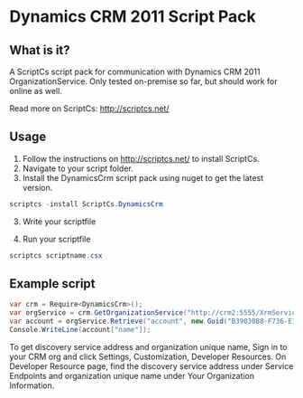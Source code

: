 # Dynamics CRM 2011 Script Pack

## What is it?
A ScriptCs script pack for communication with Dynamics CRM 2011 OrganizationService.
Only tested on-premise so far, but should work for online as well. 

Read more on ScriptCs: http://scriptcs.net/

## Usage
1. Follow the instructions on http://scriptcs.net/ to install ScriptCs. 
3. Navigate to your script folder.
2. Install the DynamicsCrm script pack using nuget to get the latest version.
```csharp
scriptcs -install ScriptCs.DynamicsCrm
```

3. Write your scriptfile

4. Run your scriptfile
```csharp
scriptcs scriptname.csx
```

## Example script
```csharp
var crm = Require<DynamicsCrm>();
var orgService = crm.GetOrganizationService("http://crm2:5555/XrmServices/2011/Discovery.svc", "organization unique name", "user", "password", "domain");
var account = orgService.Retrieve("account", new Guid("B39030B8-F736-E111-9E16-0800277C14DD"), new ColumnSet(true));
Console.WriteLine(account["name"]);
```
To get discovery service address and organization unique name, 
Sign in to your CRM org and click Settings, Customization, Developer Resources.
On Developer Resource page, find the discovery service address under Service Endpoints and organization unique name under Your Organization Information.

